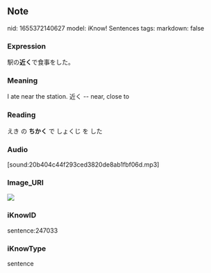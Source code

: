 ## Note
nid: 1655372140627
model: iKnow! Sentences
tags: 
markdown: false

### Expression
駅の<b>近く</b>で食事をした。

### Meaning
I ate near the station.
近く -- near, close to

### Reading
えき の <b>ちかく</b> で しょくじ を した

### Audio
[sound:20b404c44f293ced3820de8ab1fbf06d.mp3]

### Image_URI
<img src="b8a33a620b3689bdccc77066ce90b9bb.jpg">

### iKnowID
sentence:247033

### iKnowType
sentence
